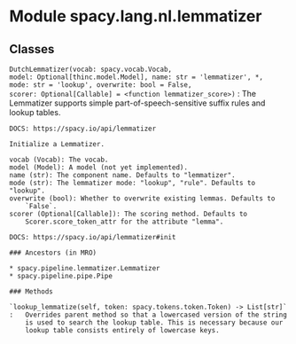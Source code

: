 Module spacy.lang.nl.lemmatizer
===============================

Classes
-------

`DutchLemmatizer(vocab: spacy.vocab.Vocab, model: Optional[thinc.model.Model], name: str = 'lemmatizer', *, mode: str = 'lookup', overwrite: bool = False, scorer: Optional[Callable] = <function lemmatizer_score>)`
:   The Lemmatizer supports simple part-of-speech-sensitive suffix rules and
    lookup tables.
    
    DOCS: https://spacy.io/api/lemmatizer
    
    Initialize a Lemmatizer.
    
    vocab (Vocab): The vocab.
    model (Model): A model (not yet implemented).
    name (str): The component name. Defaults to "lemmatizer".
    mode (str): The lemmatizer mode: "lookup", "rule". Defaults to "lookup".
    overwrite (bool): Whether to overwrite existing lemmas. Defaults to
        `False`.
    scorer (Optional[Callable]): The scoring method. Defaults to
        Scorer.score_token_attr for the attribute "lemma".
    
    DOCS: https://spacy.io/api/lemmatizer#init

    ### Ancestors (in MRO)

    * spacy.pipeline.lemmatizer.Lemmatizer
    * spacy.pipeline.pipe.Pipe

    ### Methods

    `lookup_lemmatize(self, token: spacy.tokens.token.Token) ‑> List[str]`
    :   Overrides parent method so that a lowercased version of the string
        is used to search the lookup table. This is necessary because our
        lookup table consists entirely of lowercase keys.